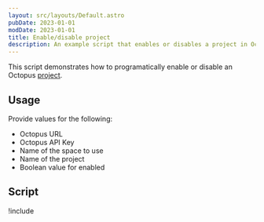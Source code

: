 ```yaml
---
layout: src/layouts/Default.astro
pubDate: 2023-01-01
modDate: 2023-01-01
title: Enable/disable project
description: An example script that enables or disables a project in Octopus.
---
```


This script demonstrates how to programatically enable or disable an Octopus [project](/docs/projects).

## Usage

Provide values for the following:

- Octopus URL
- Octopus API Key
- Name of the space to use
- Name of the project
- Boolean value for enabled

## Script

!include <enable-disable-project-scripts>